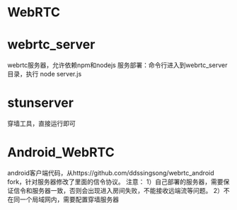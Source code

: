 # WebRTC
# webrtc_server
webrtc服务器，允许依赖npm和nodejs
服务部署：命令行进入到webrtc_server目录，执行 node server.js
# stunserver
穿墙工具，直接运行即可
# Android_WebRTC
android客户端代码，从https://github.com/ddssingsong/webrtc_android fork，针对服务器修改了里面的信令协议。
 注意：
 1）自己部署的服务器，需要保证信令和服务器一致，否则会出现进入房间失败，不能接收远端流等问题。
 2）不在同一个局域网内，需要配置穿墙服务器
 
